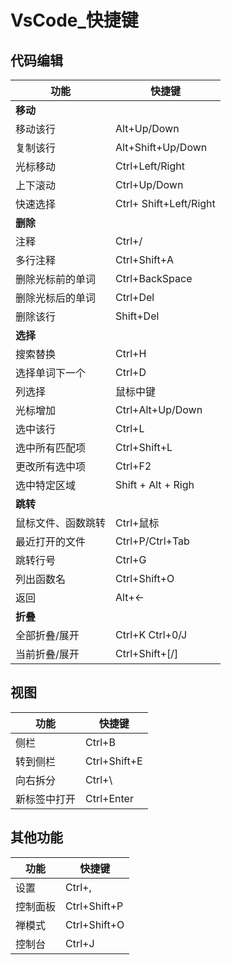 <!-- 
title: VsCode
sort: 
--> 
# VsCode_快捷键

## 代码编辑

| 功能               | 快捷键                 |
| ------------------ | ---------------------- |
| **移动**           |                        |
| 移动该行           | Alt+Up/Down            |
| 复制该行           | Alt+Shift+Up/Down      |
| 光标移动           | Ctrl+Left/Right        |
| 上下滚动           | Ctrl+Up/Down           |
| 快速选择           | Ctrl+ Shift+Left/Right |
| **删除**           |                        |
| 注释               | Ctrl+/                 |
| 多行注释           | Ctrl+Shift+A           |
| 删除光标前的单词   | Ctrl+BackSpace         |
| 删除光标后的单词   | Ctrl+Del               |
| 删除该行           | Shift+Del              |
| **选择**           |                        |
| 搜索替换           | Ctrl+H                 |
| 选择单词下一个     | Ctrl+D                 |
| 列选择             | 鼠标中键               |
| 光标增加           | Ctrl+Alt+Up/Down       |
| 选中该行           | Ctrl+L                 |
| 选中所有匹配项     | Ctrl+Shift+L           |
| 更改所有选中项     | Ctrl+F2                |
| 选中特定区域       | Shift + Alt + Righ     |
| **跳转**           |                        |
| 鼠标文件、函数跳转 | Ctrl+鼠标              |
| 最近打开的文件     | Ctrl+P/Ctrl+Tab        |
| 跳转行号           | Ctrl+G                 |
| 列出函数名         | Ctrl+Shift+O           |
| 返回               | Alt+←                  |
| **折叠**           |                        |
| 全部折叠/展开      | Ctrl+K Ctrl+0/J        |
| 当前折叠/展开      | Ctrl+Shift+[/]         |

## 视图

| 功能         | 快捷键       |
| ------------ | ------------ |
| 侧栏         | Ctrl+B       |
| 转到侧栏     | Ctrl+Shift+E |
| 向右拆分     | Ctrl+\       |
| 新标签中打开 | Ctrl+Enter   |

## 其他功能

| 功能     | 快捷键       |
| -------- | ------------ |
| 设置     | Ctrl+,       |
| 控制面板 | Ctrl+Shift+P |
| 禅模式   | Ctrl+Shift+O |
| 控制台   | Ctrl+J       |

